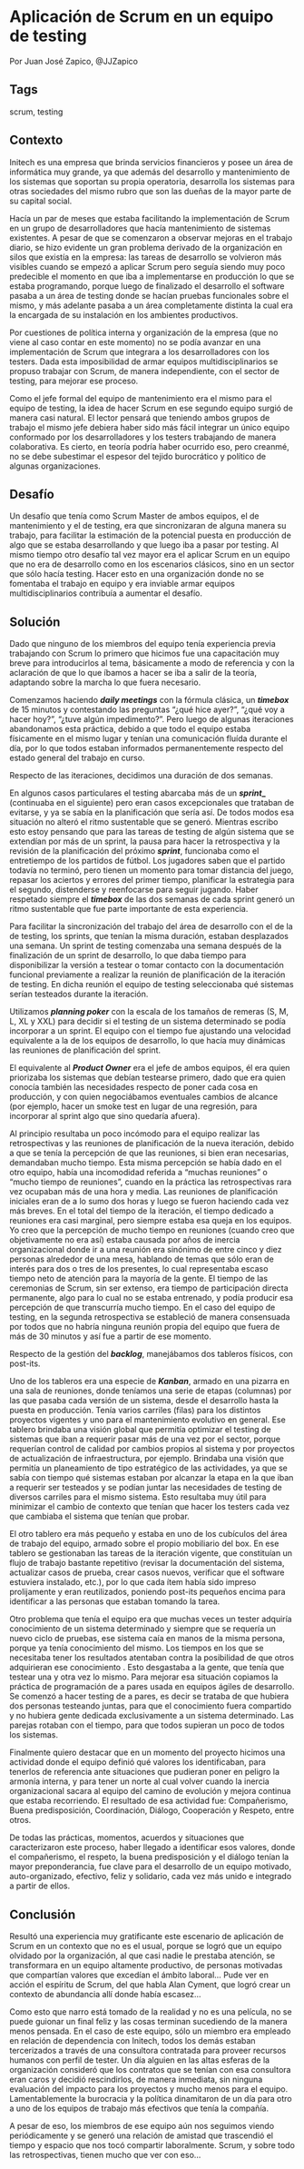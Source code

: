 Aplicación de Scrum en un equipo de testing
===

Por Juan José Zapico, @JJZapico

Tags
---
scrum, testing 

Contexto
---

Initech es una empresa que brinda servicios financieros y posee un área de informática muy grande, ya que además del desarrollo y mantenimiento de los sistemas que soportan su propia operatoria, desarrolla los sistemas para otras sociedades del mismo rubro que son las dueñas de la mayor parte de su capital social.

Hacía un par de meses que estaba facilitando la implementación de Scrum en un grupo de desarrolladores que hacía mantenimiento de sistemas existentes. A pesar de que se comenzaron a observar mejoras en el trabajo diario, se hizo evidente un gran problema derivado de la organización en silos que existía en la empresa: las tareas de desarrollo se volvieron más visibles cuando se empezó a aplicar Scrum pero seguía siendo muy poco predecible el momento en que iba a implementarse en producción lo que se estaba programando, porque luego de finalizado el desarrollo el software pasaba a un área de testing donde se hacían pruebas funcionales sobre el mismo, y más adelante pasaba a un área completamente distinta la cual era la encargada de su instalación en los ambientes productivos.

Por cuestiones de política interna y organización de la empresa (que no viene al caso contar en este momento) no se podía avanzar en una implementación de Scrum que integrara a los desarrolladores con los testers. Dada esta imposibilidad de armar equipos multidisciplinarios se propuso trabajar con Scrum, de manera independiente, con el sector de testing, para mejorar ese proceso.

Como el jefe formal del equipo de mantenimiento era el mismo para el equipo de testing, la idea de hacer Scrum en ese segundo equipo surgió de manera casi natural. El lector pensará que teniendo ambos grupos de trabajo el mismo jefe debiera haber sido más fácil integrar un único equipo conformado por los desarrolladores y los testers trabajando de manera colaborativa. Es cierto, en teoría podría haber ocurrido eso, pero creanmé, no se debe subestimar el espesor del tejido burocrático y político de algunas organizaciones.

Desafío
---

Un desafío que tenía como Scrum Master de ambos equipos, el de mantenimiento y el de testing, era que sincronizaran de alguna manera su trabajo, para facilitar la estimación de la potencial puesta en producción de algo que se estaba desarrollando y que luego iba a pasar por testing. Al mismo tiempo otro desafío tal vez mayor era el aplicar Scrum en un equipo que no era de desarrollo como en los escenarios clásicos, sino en un sector que sólo hacía testing. Hacer esto en una organización donde no se fomentaba el trabajo en equipo y era inviable armar equipos multidisciplinarios contribuía a aumentar el desafío.


Solución
---
Dado que ninguno de los miembros del equipo tenía experiencia previa trabajando con Scrum lo primero que hicimos fue una capacitación muy breve para introducirlos al tema, básicamente a modo de referencia y con la aclaración de que lo que íbamos a hacer se iba a salir de la teoría, adaptando sobre la marcha lo que fuera necesario.

Comenzamos haciendo **_daily meetings_** con la fórmula clásica, un **_timebox_** de 15 minutos y contestando las preguntas “¿qué hice ayer?”, “¿qué voy a hacer hoy?”, “¿tuve algún impedimento?”. Pero luego de algunas iteraciones abandonamos esta práctica, debido a que todo el equipo estaba físicamente en el mismo lugar y tenían una comunicación fluída durante el día, por lo que todos estaban informados permanentemente respecto del estado general del trabajo en curso.

Respecto de las iteraciones, decidimos una duración de dos semanas.

En algunos casos particulares el testing abarcaba más de un **_sprint__** (continuaba en el siguiente) pero eran casos excepcionales que trataban de evitarse, y ya se sabía en la planificación que sería así. De todos modos esa situación no alteró el ritmo sustentable que se generó. Mientras escribo esto estoy pensando que para las tareas de testing de algún sistema que se extendían por más de un sprint, la pausa para hacer la retrospectiva y la revisión de la planificación del próximo **_sprint_**, funcionaba como el entretiempo de los partidos de fútbol. Los jugadores saben que el partido todavía no terminó, pero tienen un momento para tomar distancia del juego, repasar los aciertos y errores del primer tiempo, planificar la estrategia para el segundo, distenderse y reenfocarse para seguir jugando. Haber respetado siempre el **_timebox_** de las dos semanas de cada sprint generó un ritmo sustentable que fue parte importante de esta experiencia.

Para facilitar la sincronización del trabajo del área de desarrollo con el de la de testing, los sprints, que tenían la misma duración, estaban desplazados una semana. Un sprint de testing comenzaba una semana después de la finalización de un sprint de desarrollo, lo que daba tiempo para disponibilizar la versión a testear o tomar contacto con la documentación funcional previamente a realizar la reunión de planificación de la iteración de testing. En dicha reunión el equipo de testing seleccionaba qué sistemas serían testeados durante la iteración.

Utilizamos **_planning poker_** con la escala de los tamaños de remeras (S, M, L, XL y XXL) para decidir si el testing de un sistema determinado se podía incorporar a un sprint. El equipo con el tiempo fue ajustando una velocidad equivalente a la  de los equipos de desarrollo, lo que hacía muy dinámicas las reuniones de planificación del sprint.

El equivalente al **_Product Owner_** era el jefe de ambos equipos, él era quien priorizaba los sistemas que debían testearse primero, dado que era quien conocía también las necesidades respecto de poner cada cosa en producción, y con quien negociábamos eventuales cambios de alcance (por ejemplo, hacer un smoke test en lugar de una regresión, para incorporar al sprint algo que sino quedaría afuera).

Al principio resultaba un poco incómodo para el equipo realizar las retrospectivas y las reuniones de planificación de la nueva iteración, debido a que se tenía la percepción de que las reuniones, si bien eran necesarias, demandaban mucho tiempo. Esta misma percepción se había dado en el otro equipo, había una incomodidad referida a “muchas reuniones” o “mucho tiempo de reuniones”, cuando en la práctica las retrospectivas rara vez ocupaban más de una hora y media. Las reuniones de planificación iniciales eran de a lo sumo dos horas y luego se fueron  haciendo cada vez más breves. En el total del tiempo de la iteración, el tiempo dedicado a reuniones era casi marginal, pero siempre estaba esa queja en los equipos. Yo creo que la percepción de mucho tiempo en reuniones (cuando creo que objetivamente no era así) estaba causada por años de inercia organizacional donde ir a una reunión era sinónimo de entre cinco y diez personas alrededor de una mesa, hablando de temas que sólo eran de interés para dos o tres de los presentes, lo cual representaba escaso tiempo neto de atención para la mayoría de la gente. El tiempo de las ceremonias de Scrum, sin ser extenso, era tiempo de participación directa permanente, algo para lo cual no se estaba entrenado, y podía producir esa percepción de que transcurría mucho tiempo. En el caso del equipo de testing, en la segunda retrospectiva se estableció de manera consensuada por todos que no habría ninguna reunión propia del equipo que fuera de más de 30 minutos y así fue a partir de ese momento.

Respecto de la gestión del **_backlog_**, manejábamos dos tableros físicos, con post-its. 

Uno de los tableros era una especie de **_Kanban_**, armado en una pizarra en una sala de reuniones, donde teníamos una serie de etapas (columnas) por las que pasaba cada versión de un sistema, desde el desarrollo hasta la puesta en producción. Tenía varios carriles (filas) para los distintos proyectos vigentes y uno para el mantenimiento evolutivo en general. Ese tablero brindaba una visión global que permitía optimizar el testing de sistemas que iban a requerir pasar más de una vez por el sector,  porque requerían control de calidad por cambios propios al sistema y por proyectos de actualización de infraestructura, por ejemplo. Brindaba una visión que permitía un planeamiento de tipo estratégico de las actividades, ya que se sabía con tiempo qué sistemas estaban por alcanzar la etapa en la que iban a requerir ser testeados y se podían juntar las necesidades de testing de diversos carriles para el mismo sistema. Esto resultaba muy útil para minimizar el cambio de contexto que tenían que hacer los testers cada vez que cambiaba el sistema que tenían que probar.

El otro tablero era más pequeño y estaba en uno de los cubículos del área de trabajo del equipo, armado sobre el propio mobiliario del box. En ese tablero se gestionaban las tareas de la iteración vigente, que constituían un flujo de trabajo bastante repetitivo (revisar la documentación del sistema, actualizar casos de prueba, crear casos nuevos, verificar que el software estuviera instalado, etc.), por lo que cada ítem había sido impreso prolijamente y eran reutilizados, poniendo post-its pequeños encima para identificar a las personas que estaban tomando la tarea. 

Otro problema que tenía el equipo era que muchas veces un tester adquiría conocimiento de un sistema determinado y siempre que se requería un nuevo ciclo de pruebas, ese sistema caía en manos de la misma persona, porque ya tenía conocimiento del mismo. Los tiempos en los que se necesitaba tener los resultados atentaban contra la posibilidad de que otros adquirieran ese conocimiento . Esto desgastaba a la gente, que tenía que testear una y otra vez lo mismo. Para mejorar esa situación copiamos la práctica de programación de a pares usada en equipos ágiles de desarrollo. Se comenzó a hacer testing de a pares, es decir se trataba de que hubiera dos personas testeando juntas, para que el conocimiento fuera compartido y no hubiera gente dedicada exclusivamente a un sistema determinado. Las parejas rotaban con el tiempo, para que todos supieran un poco de todos los sistemas.

Finalmente quiero destacar que en un momento del proyecto hicimos una actividad donde el equipo definió qué valores los identificaban, para tenerlos de referencia ante situaciones que pudieran poner en peligro la armonía interna, y para tener un norte al cual volver cuando la inercia organizacional sacara al equipo del camino de evolución y mejora continua que estaba recorriendo. El resultado de esa actividad fue: Compañerismo, Buena predisposición, Coordinación, Diálogo, Cooperación y Respeto, entre otros.

De todas las prácticas, momentos, acuerdos y situaciones que caracterizaron este proceso, haber llegado a identificar esos valores, donde el compañerismo, el respeto, la buena predisposición y el diálogo tenían la mayor preponderancia, fue clave para el desarrollo de un equipo motivado, auto-organizado, efectivo, feliz y solidario, cada vez más unido e integrado a partir de ellos.


Conclusión
---

Resultó una experiencia muy gratificante este escenario de aplicación de Scrum en un contexto que no es el usual, porque se logró que un equipo olvidado por la organización, al que casi nadie le prestaba atención, se transformara en un equipo altamente productivo, de personas motivadas que compartían valores que excedían el ámbito laboral… Pude ver en acción el espíritu de Scrum, del que habla Alan Cyment, que logró crear un contexto de abundancia allí donde había escasez…  

Como esto que narro está tomado de la realidad y no es una película, no se puede guionar un final feliz y las cosas terminan sucediendo de la manera menos pensada. En el caso de este equipo, sólo un miembro era empleado en relación de dependencia con Initech, todos los demás estaban tercerizados a través de una consultora contratada para proveer recursos humanos con perfil de tester. Un día alguien en las altas esferas de la organización consideró que los contratos que se tenían con esa consultora eran caros y decidió rescindirlos, de manera inmediata, sin ninguna evaluación del impacto para los proyectos y mucho menos para el equipo. Lamentablemente la burocracia y la política dinamitaron de un día para otro a uno de los equipos de trabajo más efectivos que tenía la compañía.

A pesar de eso, los miembros de ese equipo aún nos seguimos viendo periódicamente y se generó una relación de amistad que trascendió el tiempo y espacio que nos tocó compartir laboralmente. Scrum, y sobre todo las retrospectivas, tienen mucho que ver con eso...
